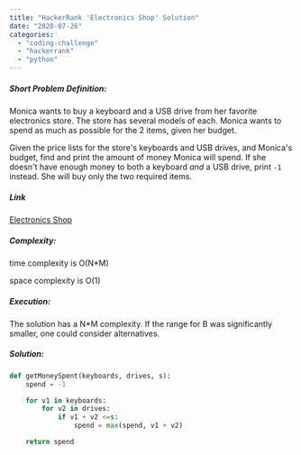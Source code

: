 ```yaml
---
title: "HackerRank 'Electronics Shop' Solution"
date: "2020-07-26"
categories: 
  - "coding-challenge"
  - "hackerrank"
  - "python"
---
```


##### Short Problem Definition:

Monica wants to buy a keyboard and a USB drive from her favorite electronics store. The store has several models of each. Monica wants to spend as much as possible for the 2 items, given her budget.

Given the price lists for the store's keyboards and USB drives, and Monica's budget, find and print the amount of money Monica will spend. If she doesn't have enough money to both a keyboard _and_ a USB drive, print `-1` instead. She will buy only the two required items.

##### Link

[Electronics Shop](https://www.hackerrank.com/challenges/electronics-shop/problem)

##### Complexity:

time complexity is O(N\*M)

space complexity is O(1)

##### Execution:

The solution has a N\*M complexity. If the range for B was significantly smaller, one could consider alternatives.

##### Solution:

```python
def getMoneySpent(keyboards, drives, s):
    spend = -1

    for v1 in keyboards:
        for v2 in drives:
            if v1 + v2 <=s:
                spend = max(spend, v1 + v2)

    return spend
```
